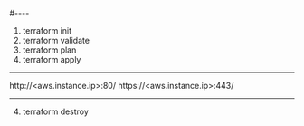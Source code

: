 
#----

1. terraform init
2. terraform validate
2. terraform plan
3. terraform apply
---

http://<aws.instance.ip>:80/
https://<aws.instance.ip>:443/

---
4. terraform destroy


